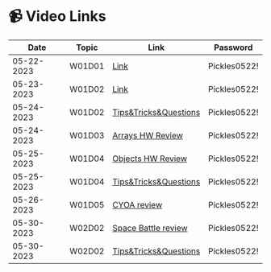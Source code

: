 # 📹 Video Links

| Date       | Topic    | Link          | Password |
|------------|----------|---------------|----------|
| 05-22-2023 | W01D01  | [Link](https://generalassembly.zoom.us/rec/share/1pS2AQgeNzCAlVbE2zyztZIy-BnVHSs8syWc_OD28An6aTzKFxlUCCVzB-0sASPp.xtDWDaLGz5SOTnNq)| Pickles0522!  |
| 05-23-2023 | W01D02   | [Link](https://generalassembly.zoom.us/rec/share/a3jVFxuTv7FhUcAaXyy-1hGeVKPZErxCj7eSy9o9xEsvE0zzIzG0N5STkV0o_Fmd.87t8GdY9C9l3OYuG)| Pickles0522! |
| 05-24-2023 | W01D02   | [Tips&Tricks&Questions](https://drive.google.com/file/d/1vIduE2-enqE9FqaSFilRzMZ40UEKblFF/view?usp=sharing)| Pickles0522! |
| 05-24-2023 | W01D03   | [Arrays HW Review](https://generalassembly.zoom.us/rec/share/bu9FaBfcFL56c_caUv-Zcz0sOSx5ccK2KdUqJd5yDSyUEV6zvdm8sdQayFOFpg8Z.q4SCDuyGjpkZCIRw)| Pickles0522! |
| 05-25-2023 | W01D04   | [Objects HW Review](https://generalassembly.zoom.us/rec/share/TLXvpMQpKton9u39c2b3M-MOtMZR9Wzz-VLvyNEXoLVL4zqH6nSvOsVzeXsUbV_U.tsbFVe23x8NOdw82?startTime=1685020001000)| Pickles0522! |
| 05-25-2023 | W01D04   | [Tips&Tricks&Questions](https://generalassembly.zoom.us/rec/share/TLXvpMQpKton9u39c2b3M-MOtMZR9Wzz-VLvyNEXoLVL4zqH6nSvOsVzeXsUbV_U.tsbFVe23x8NOdw82?startTime=1685022600000)| Pickles0522! |
| 05-26-2023 | W01D05   | [CYOA review](https://generalassembly.zoom.us/rec/share/2V3gVmb6Z2X9s4uRSmpWWR1nKjeF4fBow5Z-KW2bcQfT0iCe9GkV5ce37xPctKz2.pUL8e52tknqlaiId?startTime=1685123551000)| Pickles0522! |
| 05-30-2023 | W02D02   | [Space Battle review](https://generalassembly.zoom.us/rec/share/gUYSWJICXOWsJr8jWhut-oe9e0-qtLMY9gxo0Low-VrGl0WSsGZifIucIyjwoNp_.k8QneDrEvICb89x3?startTime=1685452493000)| Pickles0522! |
| 05-30-2023 | W02D02   | [Tips&Tricks&Questions](https://generalassembly.zoom.us/rec/share/gUYSWJICXOWsJr8jWhut-oe9e0-qtLMY9gxo0Low-VrGl0WSsGZifIucIyjwoNp_.k8QneDrEvICb89x3?startTime=1685453485000)| Pickles0522! |


